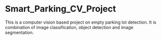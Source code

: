 # Smart_Parking_CV_Project
This is a computer vision based project on empty parking lot detection. It is combination of image classification, object detection and image segmentation.
